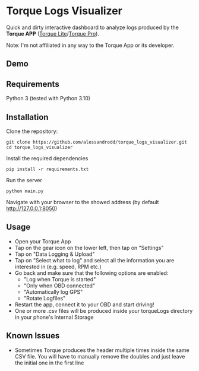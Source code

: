 # Torque Logs Visualizer
Quick and dirty interactive dashboard to analyze logs produced by the **Torque APP** ([Torque Lite](https://play.google.com/store/apps/details?id=org.prowl.torquefree)/[Torque Pro](https://play.google.com/store/apps/details?id=org.prowl.torque)).

Note: I'm not affiliated in any way to the Torque App or its developer.

## Demo

## Requirements
Python 3 (tested with Python 3.10)

## Installation
Clone the repository:
```
git clone https://github.com/alessandrodd/torque_logs_visualizer.git
cd torque_logs_visualizer
```
Install the required dependencies
```
pip install -r requirements.txt
```
Run the server
```
python main.py
```

Navigate with your browser to the showed address (by default http://127.0.0.1:8050)

## Usage
- Open your Torque App
- Tap on the gear icon on the lower left, then tap on "Settings"
- Tap on "Data Logging & Upload"
- Tap on "Select what to log" and select all the information you are interested in (e.g. speed, RPM etc.)
- Go back and make sure that the following options are enabled:
  - "Log when Torque is started"
  - "Only when OBD connected"
  - "Automatically log GPS"
  - "Rotate Logfiles"
- Restart the app, connect it to your OBD and start driving!
- One or more .csv files will be produced inside your torqueLogs directory in your phone's Internal Storage

## Known Issues
- Sometimes Torque produces the header multiple times inside the same CSV file. You will have to manually remove the doubles and just leave the initial one in the first line